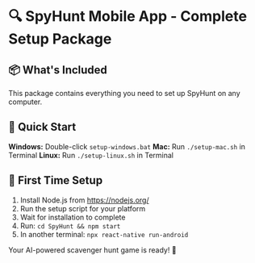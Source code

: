 # 🔍 SpyHunt Mobile App - Complete Setup Package

## 📦 What's Included
This package contains everything you need to set up SpyHunt on any computer.

## 🚀 Quick Start
**Windows:** Double-click `setup-windows.bat`
**Mac:** Run `./setup-mac.sh` in Terminal
**Linux:** Run `./setup-linux.sh` in Terminal

## 📱 First Time Setup
1. Install Node.js from https://nodejs.org/
2. Run the setup script for your platform
3. Wait for installation to complete
4. Run: `cd SpyHunt && npm start`
5. In another terminal: `npx react-native run-android`

Your AI-powered scavenger hunt game is ready! 🎯
